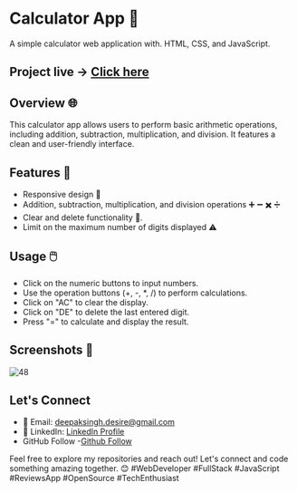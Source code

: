 # Calculator App 🧮

A simple calculator web application with. HTML, CSS, and JavaScript.

## Project live ->  [Click here](https://codster15.github.io/Calculator-app/)
## Overview 🌐

This calculator app allows users to perform basic arithmetic operations, including addition, subtraction, multiplication, and division. It features a clean and user-friendly interface.

## Features 🚀

- Responsive design 📱
- Addition, subtraction, multiplication, and division operations ➕ ➖ ✖️ ➗
- Clear and delete functionality 🔄.
- Limit on the maximum number of digits displayed ⚠️



## Usage 🖱️

- Click on the numeric buttons to input numbers.
- Use the operation buttons (+, -, *, /) to perform calculations.
- Click on "AC" to clear the display.
- Click on "DE" to delete the last entered digit.
- Press "=" to calculate and display the result.

## Screenshots 📸

![48](https://github.com/codster15/Calculator-app/assets/127374043/65ad4df6-e9c4-4a83-ba84-f3a0fc95b1f0)


## Let's Connect

- 📧 Email: deepaksingh.desire@gmail.com
- 💼 LinkedIn: [ LinkedIn Profile](https://www.linkedin.com/in/codster-dev-9638b1205/)
- GitHub Follow -[Github Follow](https://github.com/codster15)

Feel free to explore my repositories and reach out! Let's connect and code something amazing together. 😊
#WebDeveloper #FullStack #JavaScript #ReviewsApp #OpenSource #TechEnthusiast
